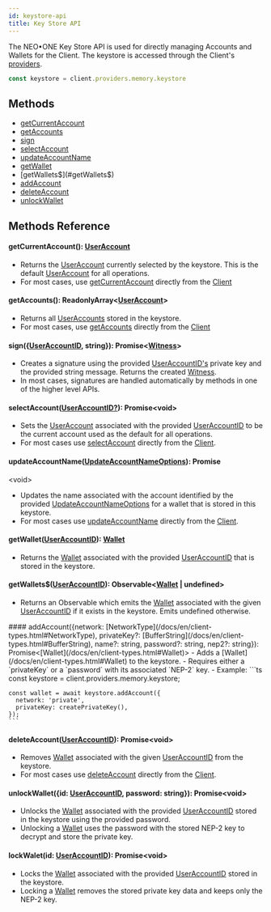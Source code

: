 ```yaml
---
id: keystore-api
title: Key Store API
---
```

The NEO•ONE Key Store API is used for directly managing Accounts and Wallets for the Client.  The keystore is accessed through the Client's [providers](/docs/en/client-api.html#providers).

```ts
const keystore = client.providers.memory.keystore
```

## Methods
  - [getCurrentAccount](#getCurrentAccount)
  - [getAccounts](#getAccounts)
  - [sign](#sign)
  - [selectAccount](#selectAccount)
  - [updateAccountName](#updateAccountName)
  - [getWallet](#getWallet)
  - [getWallets$](#getWallets$)
  - [addAccount](#addAccount)
  - [deleteAccount](#deleteAccount)
  - [unlockWallet](#unlockWallet)

## Methods Reference

<a id="getCurrentAccount"></a>
#### getCurrentAccount(): [UserAccount](/docs/en/client-types.html#UserAccount)
  - Returns the [UserAccount](/docs/en/client-types.html#UserAccount) currently selected by the keystore. This is the default [UserAccount](/docs/en/client-types.html#UserAccount) for all operations.
  - For most cases, use [getCurrentAccount](/docs/en/client-api.html#getCurrentAccount) directly from the [Client](/docs/en/client-api.html)

<a id="getAccounts"></a>
#### getAccounts(): ReadonlyArray<[UserAccount](/docs/en/client-types.html#UserAccount)>
  - Returns all [UserAccounts](/docs/en/client-types.html#UserAccount) stored in the keystore.
  - For most cases, use [getAccounts](/docs/en/client-api.html#getAccounts) directly from the [Client](/docs/en/client-api.html)

<a id="sign"></a>
#### sign({[UserAccountID](/docs/en/client-types.html#UserAccountID), string}): Promise<[Witness](/docs/en/client-types.html#Witness)>
  - Creates a signature using the provided [UserAccountID's](/docs/en/client-types.html#UserAccountID) private key and the provided string message. Returns the created [Witness](/docs/en/client-types.html#Witness).
  - In most cases, signatures are handled automatically by methods in one of the higher level APIs.

<a id="selectAccount"></a>
#### selectAccount([UserAccountID?](/docs/en/client-types.html#UserAccountID)): Promise\<void\>
  - Sets the [UserAccount](/docs/en/client-types.html#UserAccount) associated with the provided [UserAccountID](/docs/en/client-types.html#UserAccountID) to be the current account used as the default for all operations.
  - For most cases use [selectAccount](/docs/en/client-api.html#selectAccount) directly from the [Client](/docs/en/client-api.html).

<a id="updateAccountName"></a>
#### updateAccountName([UpdateAccountNameOptions](/docs/en/client-types.html#UpdateAccountNameOptions)): Promise
<void\>
  - Updates the name associated with the account identified by the provided [UpdateAccountNameOptions](/docs/en/client-types.html#UpdateAccountNameOptions) for a wallet that is stored in this keystore.
  - For most cases use [updateAccountName](/docs/en/client-api.html#updateAccountName) directly from the [Client](/docs/en/client-api.html).

<a id="getWallet"></a>
#### getWallet([UserAccountID](/docs/en/client-types.html#UserAccountID)): [Wallet](/docs/en/client-types.html#Wallet)
  - Returns the [Wallet](/docs/en/client-types.html#Wallet) associated with the provided [UserAccountID](/docs/en/client-types.html#UserAccountID) that is stored in the keystore.

<a id="getWallets$"></a>
#### getWallets$([UserAccountID](/docs/en/client-types.html#UserAccountID)): Observable<[Wallet](/docs/en/client-types.html#Wallet) | undefined>
  - Returns an Observable which emits the [Wallet](/docs/en/client-types.html#Wallet) associated with the given [UserAccountID](/docs/en/client-types.html#UserAccountID) if it exists in the keystore. Emits undefined otherwise.

<a id="addAccount">
#### addAccount({network: [NetworkType](/docs/en/client-types.html#NetworkType), privateKey?: [BufferString](/docs/en/client-types.html#BufferString), name?: string, password?: string, nep2?: string}): Promise<[Wallet](/docs/en/client-types.html#Wallet)>
  - Adds a [Wallet](/docs/en/client-types.html#Wallet) to the keystore.
  - Requires either a `privateKey` or a `password` with its associated `NEP-2` key.
  - Example:
    ```ts
    const keystore = client.providers.memory.keystore;

    const wallet = await keystore.addAccount({
      network: 'private',
      privateKey: createPrivateKey(),
    });
    ```

<a id="deleteAccount"></a>
#### deleteAccount([UserAccountID](/docs/en/client-types.html#UserAccountID)): Promise\<void\>
  - Removes [Wallet](/docs/en/client-types.html#Wallet) associated with the given [UserAccountID](/docs/en/client-types.html#UserAccountID) from the keystore.
  - For most cases use [deleteAccount](/docs/en/client-api.html#deleteAccount) directly from the [Client](/docs/en/client-api.html).

<a id="unlockWallet"></a>
#### unlockWallet({id: [UserAccountID](/docs/en/client-types.html#UserAccountID), password: string}): Promise\<void\>
  - Unlocks the [Wallet](/docs/en/client-types.html#Wallet) associated with the provided [UserAccountID](/docs/en/client-types.html#UserAccountID) stored in the keystore using the provided password.
  - Unlocking a [Wallet](/docs/en/client-types.html#Wallet) uses the password with the stored NEP-2 key to decrypt and store the private key.

<a id="lockWallet"></a>
#### lockWalet(id: [UserAccountID](/docs/en/client-types.html#UserAccountID)): Promise\<void\>
  - Locks the [Wallet](/docs/en/client-types.html#Wallet) associated with the provided [UserAccountID](/docs/en/client-types.html#UserAccountID) stored in the keystore.
  - Locking a [Wallet](/docs/en/client-types.html#Wallet) removes the stored private key data and keeps only the NEP-2 key.
